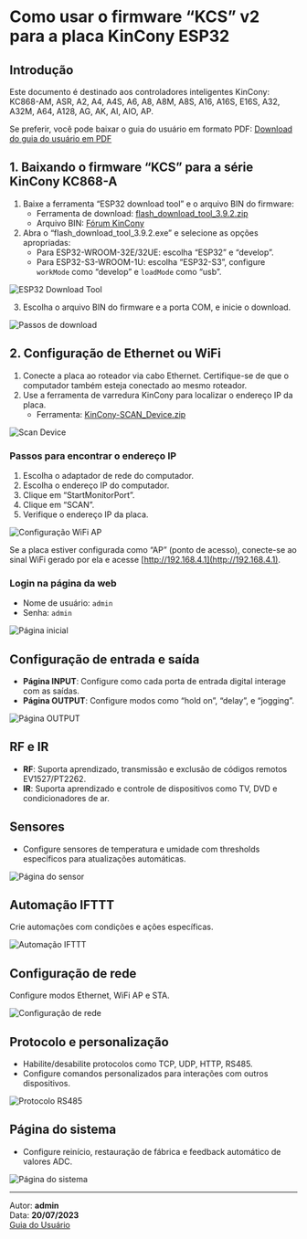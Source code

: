 # Como usar o firmware “KCS” v2 para a placa KinCony ESP32

## Introdução
Este documento é destinado aos controladores inteligentes KinCony: KC868-AM, ASR, A2, A4, A4S, A6, A8, A8M, A8S, A16, A16S, E16S, A32, A32M, A64, A128, AG, AK, AI, AIO, AP.

Se preferir, você pode baixar o guia do usuário em formato PDF:
[Download do guia do usuário em PDF](https://www.kincony.com/images/user-guide/KCS_V2/KCS_user_guide_v2.0.pdf)

## 1. Baixando o firmware “KCS” para a série KinCony KC868-A
1. Baixe a ferramenta “ESP32 download tool” e o arquivo BIN do firmware:
   - Ferramenta de download: [flash_download_tool_3.9.2.zip](https://www.kincony.com/wp-content/uploads/2022/08/flash_download_tool_3.9.2.zip)
   - Arquivo BIN: [Fórum KinCony](https://www.kincony.com/forum/forumdisplay.php?fid=40)
2. Abra o “flash_download_tool_3.9.2.exe” e selecione as opções apropriadas:
   - Para ESP32-WROOM-32E/32UE: escolha “ESP32” e “develop”.
   - Para ESP32-S3-WROOM-1U: escolha “ESP32-S3”, configure `workMode` como “develop” e `loadMode` como “usb”.

![ESP32 Download Tool](how%20to%20use_arquivos/image001.png)

3. Escolha o arquivo BIN do firmware e a porta COM, e inicie o download.

![Passos de download](how%20to%20use_arquivos/image003.png)

## 2. Configuração de Ethernet ou WiFi
1. Conecte a placa ao roteador via cabo Ethernet. Certifique-se de que o computador também esteja conectado ao mesmo roteador.
2. Use a ferramenta de varredura KinCony para localizar o endereço IP da placa.
   - Ferramenta: [KinCony-SCAN_Device.zip](https://www.kincony.com/download/UDP_SCAN_LIST.zip)

![Scan Device](how%20to%20use_arquivos/image137.jpg)

### Passos para encontrar o endereço IP
1. Escolha o adaptador de rede do computador.
2. Escolha o endereço IP do computador.
3. Clique em “StartMonitorPort”.
4. Clique em “SCAN”.
5. Verifique o endereço IP da placa.

![Configuração WiFi AP](how%20to%20use_arquivos/image006.png)

Se a placa estiver configurada como “AP” (ponto de acesso), conecte-se ao sinal WiFi gerado por ela e acesse [http://192.168.4.1](http://192.168.4.1).

### Login na página da web
- Nome de usuário: `admin`
- Senha: `admin`

![Página inicial](how%20to%20use_arquivos/image138.jpg)

## Configuração de entrada e saída
- **Página INPUT**: Configure como cada porta de entrada digital interage com as saídas.
- **Página OUTPUT**: Configure modos como “hold on”, “delay”, e “jogging”.

![Página OUTPUT](how%20to%20use_arquivos/image014.png)

## RF e IR
- **RF**: Suporta aprendizado, transmissão e exclusão de códigos remotos EV1527/PT2262.
- **IR**: Suporta aprendizado e controle de dispositivos como TV, DVD e condicionadores de ar.

## Sensores
- Configure sensores de temperatura e umidade com thresholds específicos para atualizações automáticas.

![Página do sensor](how%20to%20use_arquivos/image154.jpg)

## Automação IFTTT
Crie automações com condições e ações específicas.

![Automação IFTTT](how%20to%20use_arquivos/image164.jpg)

## Configuração de rede
Configure modos Ethernet, WiFi AP e STA.

![Configuração de rede](how%20to%20use_arquivos/image103.png)

## Protocolo e personalização
- Habilite/desabilite protocolos como TCP, UDP, HTTP, RS485.
- Configure comandos personalizados para interações com outros dispositivos.

![Protocolo RS485](how%20to%20use_arquivos/image191.jpg)

## Página do sistema
- Configure reinício, restauração de fábrica e feedback automático de valores ADC.

![Página do sistema](how%20to%20use_arquivos/image200.jpg)

---

Autor: **admin**  
Data: **20/07/2023**  
[Guia do Usuário](https://www.kincony.com/user-guide)
